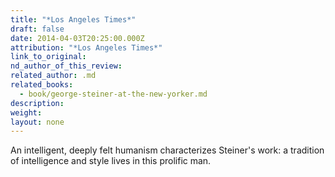 ```yaml
---
title: "*Los Angeles Times*"
draft: false
date: 2014-04-03T20:25:00.000Z
attribution: "*Los Angeles Times*"
link_to_original:
nd_author_of_this_review:
related_author: .md
related_books:
  - book/george-steiner-at-the-new-yorker.md
description:
weight:
layout: none
---
```

An intelligent, deeply felt humanism characterizes Steiner's work: a tradition of intelligence and style lives in this prolific man.

